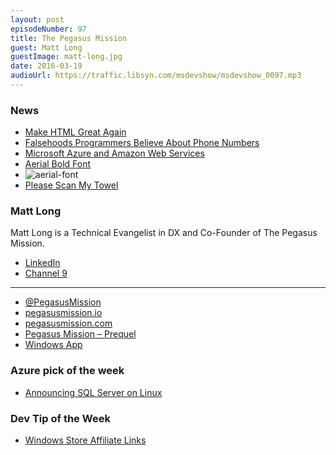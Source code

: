 ```yaml
---
layout: post
episodeNumber: 97
title: The Pegasus Mission
guest: Matt Long
guestImage: matt-long.jpg
date: 2016-03-19
audioUrl: https://traffic.libsyn.com/msdevshow/msdevshow_0097.mp3
---
```


### News

 - [Make HTML Great Again](https://medium.com/track-changes/track-changes-podcast-3-make-html-great-again-66dbd5ecfd46#.qukvs6m8c)
 - [Falsehoods Programmers Believe About Phone Numbers](https://github.com/googlei18n/libphonenumber/blob/master/FALSEHOODS.md?utm_content=buffer8232f&utm_medium=social&utm_source=twitter.com&utm_campaign=buffer)
 - [Microsoft Azure and Amazon Web Services](https://azure.microsoft.com/en-us/campaigns/azure-vs-aws/mapping/)
 - [Aerial Bold Font](http://type.aerial-bold.com/tw/)
  - ![aerial-font](aerial-msdevshow.jpg)
 - [Please Scan My Towel](http://jerrygamblin.com/2016/03/01/please-scan-my-towel/)
 
### Matt Long

Matt Long is a Technical Evangelist in DX and Co-Founder of The Pegasus Mission.

 - [LinkedIn](https://www.linkedin.com/in/matt-long-56b5996)
 - [Channel 9](https://channel9.msdn.com/Events/Speakers/matt+long)

---------------------------------------------

 - [@PegasusMission](https://twitter.com/PegasusMission)
 - [pegasusmission.io](https://www.pegasusmission.io/)
 - [pegasusmission.com](http://pegasusmission.com/)
  - [Pegasus Mission – Prequel](http://pegasusmission.com/2015/02/09/pegasus-mission-prequel/)
 - [Windows App](https://www.microsoft.com/en-us/store/apps/pegasus-mission/9nblggh5x13r)

### Azure pick of the week

 - [Announcing SQL Server on Linux](https://blogs.microsoft.com/blog/2016/03/07/announcing-sql-server-on-linux/)

### Dev Tip of the Week

 - [Windows Store Affiliate Links](https://blogs.windows.com/buildingapps/2016/03/15/using-the-microsoft-affiliate-program-to-earn-additional-7-on-windows-store-sales/)

